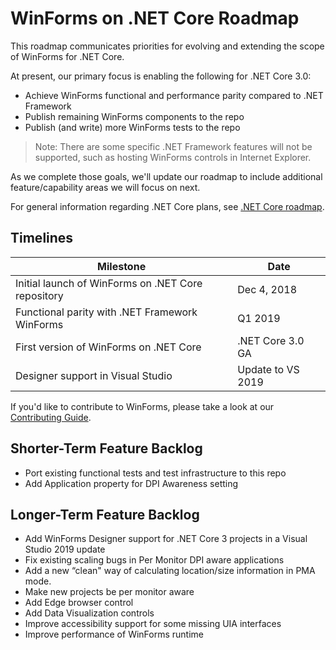 # WinForms on .NET Core Roadmap

This roadmap communicates priorities for evolving and extending the scope of WinForms for .NET Core.

At present, our primary focus is enabling the following for .NET Core 3.0:

* Achieve WinForms functional and performance parity compared to .NET Framework
* Publish remaining WinForms components to the repo
* Publish (and write) more WinForms tests to the repo

> Note: There are some specific .NET Framework features will not be supported, such as hosting WinForms controls in Internet Explorer.

As we complete those goals, we'll update our roadmap to include additional feature/capability areas we will focus on next.

For general information regarding .NET Core plans, see [.NET Core
roadmap](https://github.com/dotnet/core/blob/master/roadmap.md).

## Timelines

| Milestone | Date |
|---|---|
|Initial launch of WinForms on .NET Core repository |Dec 4, 2018|
|Functional parity with .NET Framework WinForms |Q1 2019|
|First version of WinForms on .NET Core |.NET Core 3.0 GA|
|Designer support in Visual Studio|Update to VS 2019|

If you'd like to contribute to WinForms, please take a look at our [Contributing
Guide](Documentation/contributing.md).

## Shorter-Term Feature Backlog

* Port existing functional tests and test infrastructure to this repo
* Add Application property for DPI Awareness setting

## Longer-Term Feature Backlog

* Add WinForms Designer support for .NET Core 3 projects in a Visual Studio 2019 update
* Fix existing scaling bugs in Per Monitor DPI aware applications
* Add a new “clean" way of calculating location/size information in PMA mode.
* Make new projects be per monitor aware
* Add Edge browser control
* Add Data Visualization controls
* Improve accessibility support for some missing UIA interfaces
* Improve performance of WinForms runtime

